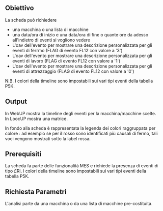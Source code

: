 ## Obiettivo

La scheda può richiedere
-  una macchina o una lista di macchine
-  una data/ora di inizio e una data/ora di fine o quante ore da adesso all'indietro di eventi si vogliono vedere
-  L'oav dell'evento per mostrare una descrizione personalizzata per gli eventi di ferrmo (FLAG di evento FL12 con valore a '3')
-  L'oav dell'evento per mostrare una descrizione personalizzata per gli eventi di lavoro (FLAG di evento FL12 con valore a '1')
-  L'oav dell'evento per mostrare una descrizione personalizzata per gli eventi di attrezzaggio (FLAG di evento FL12 con valore a '0')

N.B. I colori della timeline sono impostabili sui vari tipi eventi della tabella P5K.

## Output

In WebUP mostra la timeline degli eventi per la macchina/macchine scelte.
In LoocUP mostra una matrice.

In fondo alla scheda è rappresentata la legenda dei colori raggruppata per colore : ad esempio se per il rosso sono identificati più causali di fermo, tali voci vengono mostrati sotto la label rossa.

## Prerequisiti

La scheda fa parte delle funzionalità MES e richiede la presenza di eventi di tipo £RI. I colori della timeline sono impostabili sui vari tipi eventi della tabella P5K.


## Richiesta Parametri

L'analisi parte da una macchina o da una lista di macchine pre-costituita.

